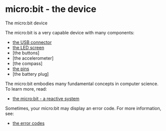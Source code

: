 # micro:bit - the device

The micro:bit device

The micro:bit is a very capable device with many components:

* [the USB connector](/device/usb)
* [the LED screen](/device/screen)
* [the buttons]
* [the accelerometer]
* [the compass]
* [the pins](/device/pins)
* [the battery plug]

The micro:bit embodies many fundamental concepts in computer science. To learn more, read:

* [the micro:bit - a reactive system](/device/reactive)

Sometimes, your micro:bit may display an error code. For more information, see:

* [the error codes](/device/error-codes)
